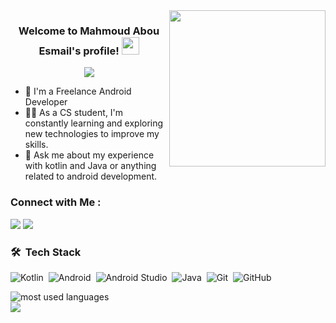 
<img width="250" align="right" src="https://c.tenor.com/_DOBjnGspYAAAAAM/code-coding.gif">

<h3 align="center">
  Welcome to Mahmoud Abou Esmail's profile!
  <img src="https://media.giphy.com/media/hvRJCLFzcasrR4ia7z/giphy.gif" width="28">
</h3>

<!-- Typing SVG by DenverCoder1 - https://github.com/DenverCoder1/readme-typing-svg -->
<p align="center">
  <a href="https://github.com/DenverCoder1/readme-typing-svg"><img src="https://readme-typing-svg.herokuapp.com/?lines=Android%20developer;Always%20learning%20new%20things&font=Fira%20Code&center=true&width=440&height=45&color=f75c7e&vCenter=true&size=22"></a>
</p> 

- 🏢 I'm a Freelance Android Developer 
- 👨‍💻 As a CS student, I'm constantly learning and exploring new technologies to improve my skills.
- 💬 Ask me about my experience with kotlin and Java or anything related to android development.


### Connect with Me :

<a href="//linkedin.com/in/mahmoudaboesmill" target="_blank"><img src="https://img.shields.io/badge/-Mahmoud%20AbouEsmail-0077B5?style=for-the-badge&logo=Linkedin&logoColor=white"/></a>
<a href="//https://t.me/Abo_Omair1991" target="_blank"><img src="https://img.shields.io/badge/-Mahmoud%20AbouEsmail-0077B5?style=for-the-badge&logo=Telegram&logoColor=white"/></a>
### 🛠 &nbsp;Tech Stack
![Kotlin](https://img.shields.io/badge/-Kotlin-05122A?style=flat&logo=kotlin)&nbsp;
![Android](https://img.shields.io/badge/-Android-05122A?style=flat&logo=android)&nbsp;
![Android Studio](https://img.shields.io/badge/-AndroidStudio-05122A?style=flat&logo=androidStudio)&nbsp;
![Java](https://img.shields.io/badge/-Java-05122A?style=flat&logo=java)&nbsp;
![Git](https://img.shields.io/badge/-Git-05122A?style=flat&logo=git)&nbsp;
![GitHub](https://img.shields.io/badge/-GitHub-05122A?style=flat&logo=github)&nbsp;



<img align="left" src="https://github-readme-stats.vercel.app/api/top-langs?username=mahmoudaboesmaill&show_icons=true&locale=en&layout=compact&theme=radical" alt="most used languages" />
<br>
<a href="https://komarev.com/ghpvc/?username=mahmoudaboesmaill&style=for-the-badge">
    <img src="https://komarev.com/ghpvc/?username=mahmoudaboesmaill&style=for-the-badge">
</a>
